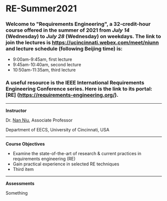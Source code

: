 # RE-Summer2021

### Welcome to "Requirements Engineering", a 32-credit-hour course offered in the summer of 2021 from *July 14* (Wednesday) to *July 28* (Wednesday) on weekdays. The link to join the lectures is https://ucincinnati.webex.com/meet/niunn and lecture schedule (following Beijing time) is:
- 9:00am-9:45am, first lecture
- 9:45am-10:40am, second lecture
- 10:50am-11:35am, third lecture

### A useful resource is the IEEE International Requirements Engineering Conference series. Here is the link to its portal: [RE] (https://requirements-engineering.org/).

---

**Instructor**

Dr. [Nan Niu](https://homepages.uc.edu/~niunn), Associate Professor

Department of EECS, University of Cincinnati, USA

---

**Course Objectives**

- Examine the state-of-the-art of research & current practices in requirements engineering (RE)
- Gain practical experience in selected RE techniques
- Third item

---

**Assessments**

Something

